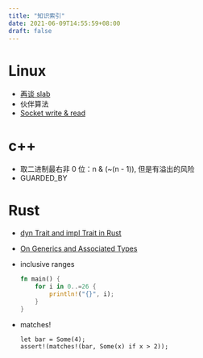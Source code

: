 ```yaml
---
title: "知识索引"
date: 2021-06-09T14:55:59+08:00
draft: false
---
```


# Linux

- [再谈 slab](https://zhuanlan.zhihu.com/p/61457076)
- 伙伴算法
- [Socket write & read](https://www.cnblogs.com/junneyang/p/6126635.html)

# c++

- 取二进制最右非 0 位：n & (~(n - 1)), 但是有溢出的风险
- GUARDED_BY

# Rust

- [dyn Trait and impl Trait in Rust](https://www.ncameron.org/blog/dyn-trait-and-impl-trait-in-rust/)

- [On Generics and Associated Types](https://blog.thomasheartman.com/posts/on-generics-and-associated-types)

- inclusive ranges

  ```rust
  fn main() {
      for i in 0..=26 {
          println!("{}", i);
      }
  }
  ```

- matches!

  ```
  let bar = Some(4);
  assert!(matches!(bar, Some(x) if x > 2));
  ```

  
